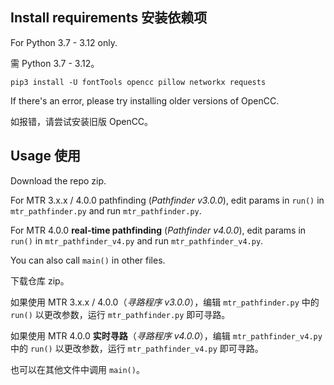 ## Install requirements 安装依赖项
For Python 3.7 - 3.12 only.

需 Python 3.7 - 3.12。

```
pip3 install -U fontTools opencc pillow networkx requests
```

If there's an error, please try installing older versions of OpenCC.

如报错，请尝试安装旧版 OpenCC。

## Usage 使用
Download the repo zip.

For MTR 3.x.x / 4.0.0 pathfinding (*Pathfinder v3.0.0*), edit params in ```run()``` in ```mtr_pathfinder.py``` and run ```mtr_pathfinder.py```.

For MTR 4.0.0 **real-time pathfinding** (*Pathfinder v4.0.0*), edit params in ```run()``` in ```mtr_pathfinder_v4.py``` and run ```mtr_pathfinder_v4.py```.

You can also call ```main()``` in other files.

下载仓库 zip。

如果使用 MTR 3.x.x / 4.0.0（*寻路程序 v3.0.0*），编辑 ```mtr_pathfinder.py``` 中的 ```run()``` 以更改参数，运行 ```mtr_pathfinder.py``` 即可寻路。

如果使用 MTR 4.0.0 **实时寻路**（*寻路程序 v4.0.0*），编辑 ```mtr_pathfinder_v4.py``` 中的 ```run()``` 以更改参数，运行 ```mtr_pathfinder_v4.py``` 即可寻路。

也可以在其他文件中调用 ```main()```。
